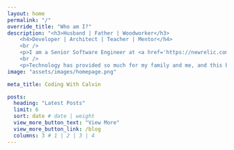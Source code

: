 ```yaml
---
layout: home
permalink: "/"
override_title: "Who am I?"
description: "<h3>Husband | Father | Woodworker</h3>
    <h4>Developer | Architect | Teacher | Mentor</h4>
    <br />
    <p>I am a Senior Software Engineer at <a href='https://newrelic.com/' target='_blank'>New Relic, Inc.</a>, working on <a href='https://newrelic.com/codestream' target='_blank'>CodeStream</a></p>
    <br />
    <p>Technology has provided so much for my family and me, and this blog, my open source projects, etc., are just a couple of the ways I try to give back to the community.</p>"
image: "assets/images/homepage.png"

meta_title: Coding With Calvin

posts:
  heading: "Latest Posts"
  limit: 6
  sort: date # date | weight
  view_more_button_text: "View More"
  view_more_button_link: /blog
  columns: 3 # 1 | 2 | 3 | 4
---
```


